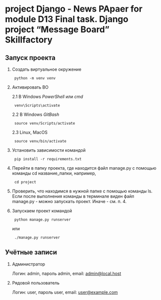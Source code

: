 ﻿# project Django - News PApaer for module D13 Final task. Django project “Message Board” Skillfactory 

## Запуск проекта

1. Создать виртуальное окружение

        python -m venv venv

2. Активировать ВО

    2.1 В Windows _PowerShell_ или _cmd_

        venv\Scripts\activate

    2.2 В Windows _GitBash_

        source venv/Scripts/activate

    2.3 Linux, MacOS

        source venv/bin/activate

3. Установить зависимости командой

        pip install -r requirements.txt

4. Перейти в папку проекта, где находится файл manage.py с помощью команды cd название_папки, например, 

        cd project

5. Проверить, что находимся в нужной папке с помощью команды ls. Если после выполнения команды в терминале виден файл manage.py - можно запускать проект. Иначе - см. п. 4. 


6. Запускаем проект командой 

        python manage.py runserver

    или

        ./manage.py runserver


## Учётные записи

1. Администратор

   Логин: admin, пароль admin, email: admin@local.host


2. Рядовой пользователь

    Логин: user, пароль user, email: user@example.com

